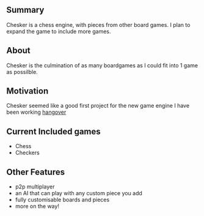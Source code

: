 ## Summary

Chesker is a chess engine, with pieces from other board games. I plan to expand the game to include more games.

## About

Chesker is the culmination of as many boardgames as I could fit into 1 game as possilble. 

## Motivation

Chesker seemed like a good first project for the new game engine I have been working [hangover](Hangover)

## Current Included games

- Chess
- Checkers

## Other Features

- p2p multiplayer
- an AI that can play with any custom piece you add
- fully customisable boards and pieces
- more on the way!
